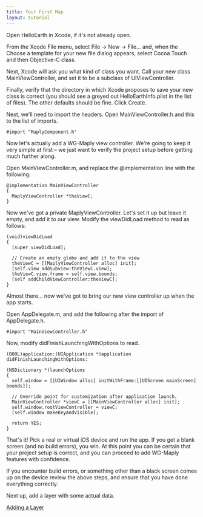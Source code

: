 ```yaml
---
title: Your First Map
layout: tutorial
---
```


Open HelloEarth in Xcode, if it's not already open. 

From the Xcode File menu, select File → New → File... and, when the Choose a template for your new file dialog appears, select Cocoa Touch and then Objective-­C class.

Next, Xcode will ask you what kind of class you want. Call your new class MainViewController, and set it to be a subclass of UIViewController.

Finally, verify that the directory in which Xcode proposes to save your new class is correct (you should see a greyed ­out HelloEarth­Info.plist in the list of files). The other defaults should be fine. Click Create.

Next, we'll need to import the headers. Open MainViewController.h and this to the list of imports.

~~~objc
#import “MaplyComponent.h"
~~~

Now let's actually add a WG-Maply view controller. We're going to keep it very simple at first – we just want to verify the project setup before getting much further along.

Open MainViewController.m, and replace the @implementation line with the following:

~~~objc
@implementation MainViewController
{
  MaplyViewController *theViewC;
}
~~~

Now we've got a private MaplyViewController. Let's set it up but leave it empty, and add it to our view. Modify the viewDidLoad method to read as follows:

~~~objc
­(void)viewDidLoad
{
  [super viewDidLoad];

  // Create an empty globe and add it to the view
  theViewC = [[MaplyViewController alloc] init];
  [self.view addSubview:theViewC.view];
  theViewC.view.frame = self.view.bounds;
  [self addChildViewController:theViewC];
}
~~~

Almost there... now we've got to bring our new view controller up when the app starts.

Open AppDelegate.m, and add the following after the import of AppDelegate.h.

~~~objc
#import "MainViewController.h"
~~~

Now, modify didFinishLaunchingWithOptions to read.

~~~objc
­(BOOL)application:(UIApplication *)application didFinishLaunchingWithOptions:

(NSDictionary *)launchOptions
{
  self.window = [[UIWindow alloc] initWithFrame:[[UIScreen mainScreen] bounds]];

  // Override point for customization after application launch.
  MainViewController *viewC = [[MainViewController alloc] init];
  self.window.rootViewController = viewC;
  [self.window makeKeyAndVisible];

  return YES;
}
~~~

That's it! Pick a real or virtual iOS device and run the app. If you get a blank screen (and no build errors), you win. At this point you can be certain that your project setup is correct, and you can proceed to add WG-­Maply features with confidence.

If you encounter build errors, or something other than a black screen comes up on the device review the above steps, and ensure that you have done everything correctly.

Next up, add a layer with some actual data.

[Adding a Layer](adding_a_layer.html)
